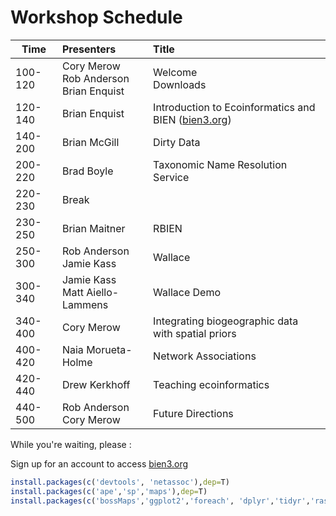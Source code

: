 # Workshop Schedule

|  Time  |  Presenters  |  Title   
|--------|:-------------|:-----------------------------------------------------|
| 100-120 | Cory Merow <br> Rob Anderson <br> Brian Enquist | Welcome <br> Downloads |
| 120-140 | Brian Enquist | Introduction to Ecoinformatics and BIEN ([bien3.org](bien3.org))  |
| 140-200 | Brian McGill  | Dirty Data |
| 200-220 | Brad Boyle    | Taxonomic Name Resolution Service |
| 220-230 | Break         | |
| 230-250 | Brian Maitner | RBIEN |
| 250-300 | Rob Anderson <br> Jamie Kass | Wallace|
| 300-340 | Jamie Kass <br> Matt Aiello-Lammens | Wallace Demo |
| 340-400 | Cory Merow    | Integrating biogeographic data with spatial priors |
| 400-420 | Naia Morueta-Holme | Network Associations |
| 420-440 | Drew Kerkhoff | Teaching ecoinformatics |
| 440-500 | Rob Anderson <br> Cory Merow | Future Directions |



While you're waiting, please :

Sign up for an account to access [bien3.org](bien3.org)


```r
install.packages(c('devtools', 'netassoc'),dep=T)
install.packages(c('ape','sp','maps'),dep=T)
install.packages(c('bossMaps','ggplot2','foreach', 'dplyr','tidyr','raster'),dep=T)
```
<!--
Wallace: install_github()?
RBEIN:install_github("EnquistLab/RBIEN/BRI")
-->

